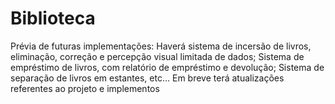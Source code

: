 # Biblioteca 

Prévia de futuras implementações:
Haverá sistema de incersão de livros, eliminação, correção e percepção visual limitada de dados;
Sistema de empréstimo de livros, com relatório de empréstimo e devolução;
Sistema de separação de livros em estantes, etc...
Em breve terá atualizações referentes ao projeto e implementos
